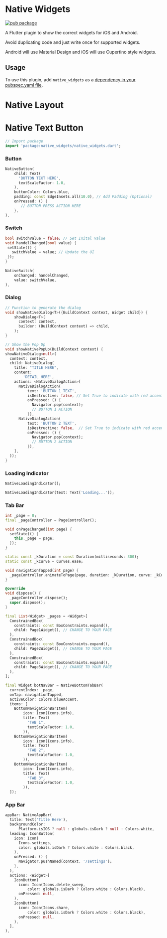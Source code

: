 # Native Widgets
[![pub package](https://img.shields.io/pub/v/native_widgets.svg)](https://pub.dartlang.org/packages/native_widgets)

A Flutter plugin to show the correct widgets for iOS and Android. 

Avoid duplicating code and just write once for supported widgets. 

Android will use Material Design and iOS will use Cupertino style widgets.

## Usage

To use this plugin, add `native_widgets` as a [dependency in your pubspec.yaml file](https://flutter.io/platform-plugins/).

# Native Layout
# Native Text Button
``` dart
// Import package
import 'package:native_widgets/native_widgets.dart';
```

### Button

``` dart
NativeButton(
    child: Text(
      'BUTTON TEXT HERE',
      textScaleFactor: 1.0,
    ),
    buttonColor: Colors.blue,
    padding: const EdgeInsets.all(10.0), // Add Padding (Optional)
    onPressed: () {
       // BUTTON PRESS ACTION HERE
    },
),
```

### Switch

``` dart
bool switchValue = false; // Set Inital Value
void handelChanged(bool value) {
 setState(() {
   switchValue = value; // Update the UI
 });
}
  
NativeSwitch(
    onChanged: handelChanged,
    value: switchValue,
),
```

### Dialog

``` dart
// Function to generate the dialog
void showNativeDialog<T>({BuildContext context, Widget child}) {
    showDialog<T>(
      context: context,
      builder: (BuildContext context) => child,
    );
}

// Show the Pop Up
void showNativePopUp(BuildContext context) {
showNativeDialog<null>(
  context: context,
  child: NativeDialog(
    title: "TITLE HERE",
    content:
        'DETAIL HERE',
    actions: <NativeDialogAction>[
      NativeDialogAction(
          text: 'BUTTON 1 TEXT',
          isDestructive: false, // Set True to indicate with red accent
          onPressed: () {
            Navigator.pop(context);
            // BUTTON 1 ACTION
          }),
      NativeDialogAction(
          text: 'BUTTON 2 TEXT',
          isDestructive: false,  // Set True to indicate with red accent
          onPressed: () {
            Navigator.pop(context);
            // BUTTON 2 ACTION
          }),
    ],
  ));
}
```

### Loading Indicator

``` dart
NativeLoadingIndicator();

NativeLoadingIndicator(text: Text('Loading...'));
```

### Tab Bar

``` dart
int _page = 0;
final _pageController = PageController();

void onPageChanged(int page) {
  setState(() {
    this._page = page;
  });
}

static const _kDuration = const Duration(milliseconds: 300);
static const _kCurve = Curves.ease;

void navigationTapped(int page) {
  _pageController.animateToPage(page, duration: _kDuration, curve: _kCurve);
}

@override
void dispose() {
  _pageController.dispose();
  super.dispose();
}

final List<Widget> _pages = <Widget>[
  ConstrainedBox(
    constraints: const BoxConstraints.expand(),
    child: Page1Widget(), // CHANGE TO YOUR PAGE
  ),
  ConstrainedBox(
    constraints: const BoxConstraints.expand(),
    child: Page2Widget(), // CHANGE TO YOUR PAGE
  ),
  ConstrainedBox(
    constraints: const BoxConstraints.expand(),
    child: Page3Widget(), // CHANGE TO YOUR PAGE
  ),
];

final Widget botNavBar = NativeBottomTabBar(
  currentIndex: _page,
  onTap: navigationTapped,
  activeColor: Colors.blueAccent,
  items: [
    BottomNavigationBarItem(
        icon: Icon(Icons.info),
        title: Text(
          "TAB 1",
          textScaleFactor: 1.0,
        )),
    BottomNavigationBarItem(
        icon: Icon(Icons.info),
        title: Text(
          "TAB 2",
          textScaleFactor: 1.0,
        )),
    BottomNavigationBarItem(
        icon: Icon(Icons.info),
        title: Text(
          "TAB 3",
          textScaleFactor: 1.0,
        )),
  ]);
```

### App Bar

``` dart
appBar: NativeAppBar(
  title: Text('Title Here'),
  backgroundColor:
      Platform.isIOS ? null : globals.isDark ? null : Colors.white,
  leading: IconButton(
    icon: Icon(
      Icons.settings,
      color: globals.isDark ? Colors.white : Colors.black,
    ),
    onPressed: () {
      Navigator.pushNamed(context, '/settings');
    },
  ),
  actions: <Widget>[
    IconButton(
      icon: Icon(Icons.delete_sweep,
          color: globals.isDark ? Colors.white : Colors.black),
      onPressed: null,
    ),
    IconButton(
      icon: Icon(Icons.share,
          color: globals.isDark ? Colors.white : Colors.black),
      onPressed: null,
    ),
  ],
),
```
